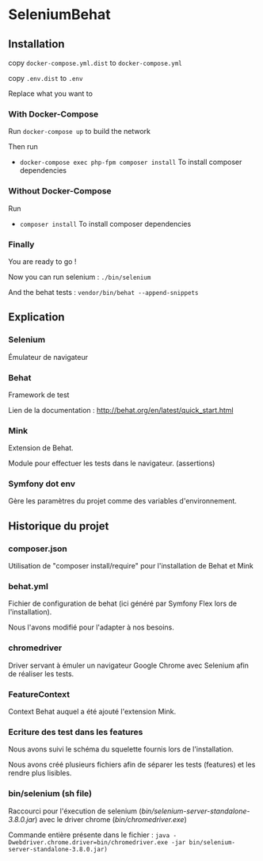 # SeleniumBehat

## Installation
copy ``docker-compose.yml.dist`` to ``docker-compose.yml``

copy ``.env.dist`` to ``.env``

Replace what you want to

### With Docker-Compose
Run ``docker-compose up`` to build the network

Then run 

* ``docker-compose exec php-fpm composer install`` To install composer dependencies

### Without Docker-Compose
Run

* ``composer install`` To install composer dependencies

### Finally
You are ready to go !

Now you can run selenium : ``./bin/selenium``

And the behat tests : ``vendor/bin/behat --append-snippets``

## Explication

### Selenium
Émulateur de navigateur

### Behat
Framework de test

Lien de la documentation : http://behat.org/en/latest/quick_start.html

### Mink
Extension de Behat.

Module pour effectuer les tests dans le navigateur. (assertions)

### Symfony dot env
Gère les paramètres du projet comme des variables d'environnement.

## Historique du projet

### composer.json 
Utilisation de "composer install/require" pour l'installation de Behat et Mink

### behat.yml 
Fichier de configuration de behat (ici généré par Symfony Flex lors de l'installation). 

Nous l'avons modifié pour l'adapter à nos besoins.

### chromedriver 
Driver servant à émuler un navigateur Google Chrome avec Selenium afin de réaliser les tests.

### FeatureContext 
Context Behat auquel a été ajouté l'extension Mink.

### Ecriture des test dans les features
Nous avons suivi le schéma du squelette fournis lors de l'installation.

Nous avons créé plusieurs fichiers afin de séparer les tests (features) et les rendre plus lisibles.

### bin/selenium (sh file)
Raccourci pour l'éxecution de selenium (*bin/selenium-server-standalone-3.8.0.jar*) avec le driver chrome (*bin/chromedriver.exe*)

Commande entière présente dans le fichier :
``java -Dwebdriver.chrome.driver=bin/chromedriver.exe -jar bin/selenium-server-standalone-3.8.0.jar)``
